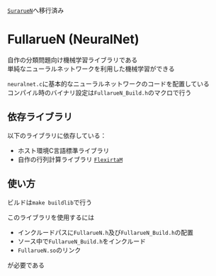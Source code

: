 [`SurarueN`](https://github.com/kntt32/SurarueN/tree/main)へ移行済み  

# FullarueN (NeuralNet)  
自作の分類問題向け機械学習ライブラリである  
単純なニューラルネットワークを利用した機械学習ができる  

`neuralnet.c`に基本的なニューラルネットワークのコードを配置している  
コンパイル時のバイナリ設定は`FullarueN_Build.h`のマクロで行う


## 依存ライブラリ
以下のライブラリに依存している：
- ホスト環境C言語標準ライブラリ
- 自作の行列計算ライブラリ [`FlexirtaM`](https://github.com/kntt32/FlexirtaM)

## 使い方
ビルドは`make buildlib`で行う

このライブラリを使用するには
- インクルードパスに`FullarueN.h`及び`FullarueN_Build.h`の配置
- ソース中で`FullarueN_Build.h`をインクルード
- `FullarueN.so`のリンク

が必要である
